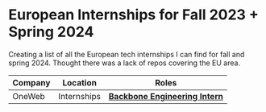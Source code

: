 # European Internships for Fall 2023 + Spring 2024

Creating a list of all the European tech internships I can find for fall and spring 2024. Thought there was a lack of repos covering the EU area.

| Company                                             | Location   | Roles |
| --------------------------------------------------- | ---------- | ----------- |
| OneWeb | Internships       | [**Backbone Engineering Intern**](https://oneweb.net/work-with-us/careers/vacancies/4835952)      


